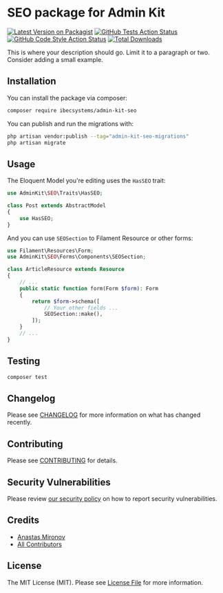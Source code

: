 # SEO package for Admin Kit

[![Latest Version on Packagist](https://img.shields.io/packagist/v/ibec-box/admin-kit-seo.svg?style=flat-square)](https://packagist.org/packages/ibecsystems/admin-kit-seo)
[![GitHub Tests Action Status](https://img.shields.io/github/actions/workflow/status/ibec-box/admin-kit-seo/run-tests.yml?branch=2.x&label=tests&style=flat-square)](https://github.com/ibec-box/admin-kit-seo/actions?query=workflow%3Arun-tests+branch%3A2.x)
[![GitHub Code Style Action Status](https://img.shields.io/github/actions/workflow/status/ibec-box/admin-kit-seo/fix-php-code-style-issues.yml?branch=2.x&label=code%20style&style=flat-square)](https://github.com/ibec-box/admin-kit-seo/actions?query=workflow%3A"Fix+PHP+code+style+issues"+branch%3A2.x)
[![Total Downloads](https://img.shields.io/packagist/dt/ibec-box/admin-kit-seo.svg?style=flat-square)](https://packagist.org/packages/ibecsystems/admin-kit-seo)

This is where your description should go. Limit it to a paragraph or two. Consider adding a small example.

## Installation

You can install the package via composer:

```bash
composer require ibecsystems/admin-kit-seo
```

You can publish and run the migrations with:

```bash
php artisan vendor:publish --tag="admin-kit-seo-migrations"
php artisan migrate
```

## Usage

The Eloquent Model you're editing uses the `HasSEO` trait:
```php
use AdminKit\SEO\Traits\HasSEO;

class Post extends AbstractModel
{
    use HasSEO;
}
```

And you can use `SEOSection` to Filament Resource or other forms:
```php
use Filament\Resources\Form;
use AdminKit\SEO\Forms\Components\SEOSection;

class ArticleResource extends Resource
{
    // ...
    public static function form(Form $form): Form
    {
        return $form->schema([
            // Your other fields ...
            SEOSection::make(),
        ]);
    }
    // ...
}
```


## Testing

```bash
composer test
```

## Changelog

Please see [CHANGELOG](CHANGELOG.md) for more information on what has changed recently.

## Contributing

Please see [CONTRIBUTING](CONTRIBUTING.md) for details.

## Security Vulnerabilities

Please review [our security policy](../../security/policy) on how to report security vulnerabilities.

## Credits

- [Anastas Mironov](https://github.com/ast21)
- [All Contributors](../../contributors)

## License

The MIT License (MIT). Please see [License File](LICENSE.md) for more information.
